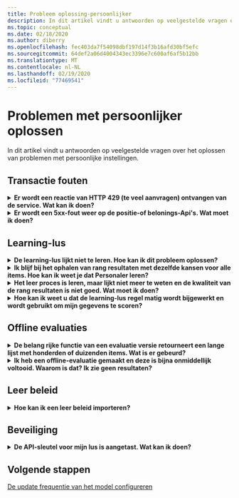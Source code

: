 ```yaml
---
title: Probleem oplossing-persoonlijker
description: In dit artikel vindt u antwoorden op veelgestelde vragen over het oplossen van problemen met persoonlijke instellingen.
ms.topic: conceptual
ms.date: 02/18/2020
ms.author: diberry
ms.openlocfilehash: fec403da7f54098dbf197d14f3b16afd30bf5efc
ms.sourcegitcommit: 64def2a06d4004343ec3396e7c600af6af5b12bb
ms.translationtype: MT
ms.contentlocale: nl-NL
ms.lasthandoff: 02/19/2020
ms.locfileid: "77469541"
---
```

# <a name="personalizer-troubleshooting"></a>Problemen met persoonlijker oplossen

In dit artikel vindt u antwoorden op veelgestelde vragen over het oplossen van problemen met persoonlijke instellingen.

## <a name="transaction-errors"></a>Transactie fouten

<details>
<summary><b>Er wordt een reactie van HTTP 429 (te veel aanvragen) ontvangen van de service. Wat kan ik doen?</b></summary>

**Antwoord**: als u een gratis prijs categorie hebt gekozen tijdens het maken van het persoonlijk exemplaar, is er een quotum limiet voor het aantal toegestane rang aanvragen. Controleer de API-aanroep frequentie voor de positie-API (in het deel venster metrische gegevens in de Azure Portal voor uw persoonlijke resource) en pas de prijs categorie aan (in het deel venster prijs categorie) als uw oproep volume naar verwachting groter is dan de drempel waarde voor gekozen prijs categorie.

</details>

<details>
<summary><b>Er wordt een 5xx-fout weer op de positie-of belonings-Api's. Wat moet ik doen?</b></summary>

**Antwoord**: deze problemen moeten transparant zijn. Als ze door gaan, neemt u contact op met de ondersteuning door **nieuwe ondersteunings aanvraag** te selecteren in het gedeelte **ondersteuning en probleem oplossing** in de Azure portal voor uw persoonlijke resource.

</details>

## <a name="learning-loop"></a>Learning-lus

<details>
<summary>
<b>De learning-lus lijkt niet te leren. Hoe kan ik dit probleem oplossen?</b></summary>

**Antwoord**: voor de learning-lus zijn enkele duizenden belonings aanvragen vereist voordat de rang schikkingen een efficiënte prioriteit krijgt.

Als u niet zeker weet hoe uw leer proces momenteel zich gedraagt, voert u een [offline-evaluatie](concepts-offline-evaluation.md)uit en past u het gecorrigeerde leer beleid toe.

</details>

<details>
<summary><b>Ik blijf bij het ophalen van rang resultaten met dezelfde kansen voor alle items. Hoe kan ik weet je dat Personaler leren?</b></summary>

**Antwoord**: personaler retourneert dezelfde waarschijnlijkheid in een rangorde API-resultaat wanneer het zojuist is gestart en een _leeg_ model heeft, of wanneer u de personaler-lus opnieuw instelt en uw model zich nog steeds in de periode van uw **model update** bevindt.

Wanneer de nieuwe update periode begint, wordt het bijgewerkte model gebruikt en ziet u de waarschijnlijke veranderingen.

</details>

<details>
<summary><b>Het leer proces is leren, maar lijkt niet meer te weten en de kwaliteit van de rang resultaten is niet goed. Wat moet ik doen?</b></summary>

**Antwoord**:
* Zorg ervoor dat u een evaluatie hebt voltooid en toegepast op de Azure Portal voor die persoonlijker resource (Learning-lus).
* Zorg ervoor dat alle beloningen worden verzonden via de belonings-API en verwerkt.

</details>


<details>
<summary><b>Hoe kan ik weet u dat de learning-lus regel matig wordt bijgewerkt en wordt gebruikt om mijn gegevens te scoren?</b></summary>

**Antwoord**: u kunt het tijdstip waarop het model voor het laatst is bijgewerkt, vinden op de pagina **model-en leer instellingen** van de Azure Portal. Als u een oud tijds tempel ziet, is dit waarschijnlijk omdat u niet de Rangings-en belonings aanroepen verzendt. Als de service geen inkomende gegevens heeft, wordt het leer proces niet bijgewerkt. Als u ziet dat de learning-lus niet vaak genoeg wordt bijgewerkt, kunt u de **model update frequentie**van de lus bewerken.

</details>

## <a name="offline-evaluations"></a>Offline evaluaties

<details>
<summary><b>De belang rijke functie van een evaluatie versie retourneert een lange lijst met honderden of duizenden items. Wat is er gebeurd?</b></summary>

**Antwoord**: dit wordt meestal veroorzaakt door tijds tempels, gebruikers-id's of andere verfijnde functies die worden verzonden in.

</details>

<details>
<summary><b>Ik heb een offline-evaluatie gemaakt en deze is bijna onmiddellijk voltooid. Waarom is dat? Ik zie geen resultaten?</b></summary>

**Antwoord**: de offline-evaluatie maakt gebruik van de getrainde model gegevens van de gebeurtenissen in die tijds periode. Als u geen gegevens hebt verzonden binnen de tijds periode tussen de begin-en eind tijd van de evaluatie, wordt deze zonder resultaat voltooid. Verzend een nieuwe offline-evaluatie door een tijds bereik te selecteren met de gebeurtenissen die u naar persoonlijke voor keuren hebt verzonden.

</details>


## <a name="learning-policy"></a>Leer beleid

<details>
<summary><b>Hoe kan ik een leer beleid importeren?</b></summary>

**Antwoord**: meer informatie over [concepten van het trainings beleid](concept-active-learning.md#understand-learning-policy-settings) en [het Toep assen](how-to-learning-policy.md) van een nieuw leer beleid. Als u geen leer beleid wilt selecteren, kunt u de [offline-evaluatie](how-to-offline-evaluation.md) gebruiken om een leer beleid te suggereren op basis van uw huidige gebeurtenissen.

</details>

## <a name="security"></a>Beveiliging

<details>
<summary><b>De API-sleutel voor mijn lus is aangetast. Wat kan ik doen?</b></summary>

**Antwoord**: u kunt één sleutel opnieuw genereren nadat u uw clients hebt gewisseld om de andere sleutel te gebruiken. Als u twee sleutels hebt, kunt u de sleutel op een luie manier door geven zonder uitval tijd. U wordt aangeraden dit te doen op een regel matige cyclus als beveiligings maatregel.

</details>

## <a name="next-steps"></a>Volgende stappen

[De update frequentie van het model configureren](how-to-settings.md#model-update-frequency)